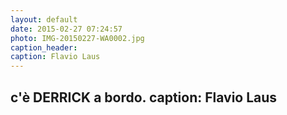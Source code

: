 ```yaml
---
layout: default
date: 2015-02-27 07:24:57
photo: IMG-20150227-WA0002.jpg
caption_header:  
caption: Flavio Laus
---
```

 c'è DERRICK a bordo.
caption: Flavio Laus
---
